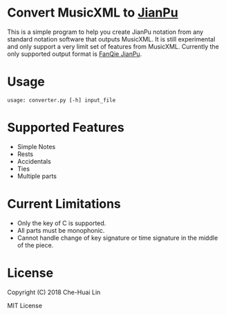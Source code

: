 # Convert MusicXML to [JianPu](https://en.wikipedia.org/wiki/Numbered_musical_notation)

This is a simple program to help you create JianPu notation from any standard
notation software that outputs MusicXML.  It is still experimental and only
support a very limit set of features from MusicXML. Currently the only
supported output format is [FanQie JianPu](http://zhipu.lezhi99.com/Zhipu-index.html).

# Usage

    usage: converter.py [-h] input_file

# Supported Features
- Simple Notes
- Rests
- Accidentals
- Ties
- Multiple parts

# Current Limitations
- Only the key of C is supported.
- All parts must be monophonic.
- Cannot handle change of key signature or time signature in the middle of the
  piece.

# License

Copyright (C) 2018 Che-Huai Lin

MIT License
